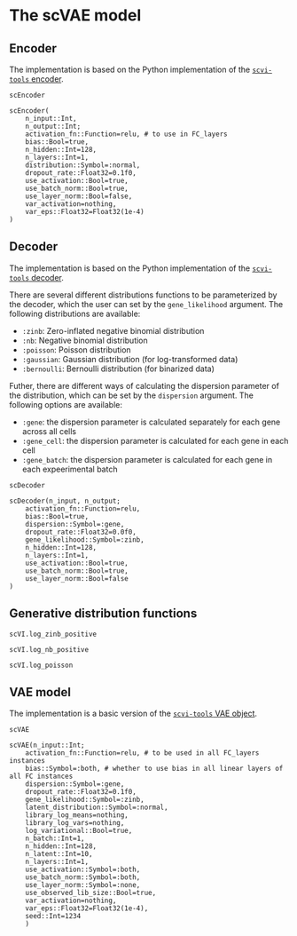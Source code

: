 # The scVAE model 

## Encoder 

The implementation is based on the Python implementation of the  [`scvi-tools` encoder](https://github.com/scverse/scvi-tools/blob/b33b42a04403842591c04e414c8bb4099eaf7006/scvi/nn/_base_components.py#L202).


```@docs
scEncoder
```

```@docs
scEncoder(
    n_input::Int, 
    n_output::Int;
    activation_fn::Function=relu, # to use in FC_layers
    bias::Bool=true,
    n_hidden::Int=128,
    n_layers::Int=1,
    distribution::Symbol=:normal,
    dropout_rate::Float32=0.1f0,
    use_activation::Bool=true,
    use_batch_norm::Bool=true,
    use_layer_norm::Bool=false,
    var_activation=nothing,
    var_eps::Float32=Float32(1e-4)
)
```

## Decoder 

The implementation is based on the Python implementation of the  [`scvi-tools` decoder](https://github.com/scverse/scvi-tools/blob/b33b42a04403842591c04e414c8bb4099eaf7006/scvi/nn/_base_components.py#L308).

There are several different distributions functions to be parameterized by the decoder, which the user can set by the `gene_likelihood` argument. The following distributions are available:
- `:zinb`: Zero-inflated negative binomial distribution
- `:nb`: Negative binomial distribution
- `:poisson`: Poisson distribution
- `:gaussian`: Gaussian distribution (for log-transformed data)
- `:bernoulli`: Bernoulli distribution (for binarized data)

Futher, there are different ways of calculating the dispersion parameter of the distribution, which can be set by the `dispersion` argument. The following options are available:
- `:gene`: the dispersion parameter is calculated separately for each gene across all cells 
- `:gene_cell`: the dispersion parameter is calculated for each gene in each cell 
- `:gene_batch`: the dispersion parameter is calculated for each gene in each expeerimental batch 

```@docs
scDecoder
```

```@docs
scDecoder(n_input, n_output; 
    activation_fn::Function=relu,
    bias::Bool=true,
    dispersion::Symbol=:gene,
    dropout_rate::Float32=0.0f0,
    gene_likelihood::Symbol=:zinb,
    n_hidden::Int=128,
    n_layers::Int=1, 
    use_activation::Bool=true,
    use_batch_norm::Bool=true,
    use_layer_norm::Bool=false
)
```

## Generative distribution functions 

```@docs
scVI.log_zinb_positive
```

```@docs
scVI.log_nb_positive
```

```@docs
scVI.log_poisson
```

## VAE model 

The implementation is a basic version of the [`scvi-tools` VAE object](https://github.com/scverse/scvi-tools/blob/b33b42a04403842591c04e414c8bb4099eaf7006/scvi/module/_vae.py#L22). 


```@docs
scVAE
```

```@docs
scVAE(n_input::Int;
    activation_fn::Function=relu, # to be used in all FC_layers instances
    bias::Symbol=:both, # whether to use bias in all linear layers of all FC instances 
    dispersion::Symbol=:gene,
    dropout_rate::Float32=0.1f0,
    gene_likelihood::Symbol=:zinb,
    latent_distribution::Symbol=:normal,
    library_log_means=nothing,
    library_log_vars=nothing,
    log_variational::Bool=true,
    n_batch::Int=1,
    n_hidden::Int=128,
    n_latent::Int=10,
    n_layers::Int=1,
    use_activation::Symbol=:both, 
    use_batch_norm::Symbol=:both,
    use_layer_norm::Symbol=:none,
    use_observed_lib_size::Bool=true,
    var_activation=nothing,
    var_eps::Float32=Float32(1e-4),
    seed::Int=1234
    )
```